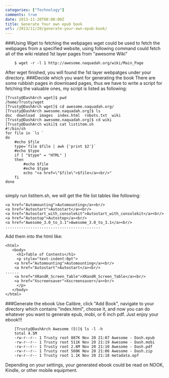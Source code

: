 ```yaml
---
categories: ["Technology"]
comments: true
date: 2013-11-20T00:00:00Z
title: Generate Your own epub book
url: /2013/11/20/generate-your-own-epub-book/
---
```


###Using Wget to fetching the webpages
wget could be used to fetch the webpages from a specified website, using following command could fetch all of the wiki related 1st layer pages from "awesome Wiki"

```
	$ wget -r -l 1 http://awesome.naquadah.org/wiki/Main_Page

```
	
After wget finished, you will found the 1st layer webpatges under your directory. 
###Decide which you want for generating the book
There are some rubbish pages in downloaed pages, thus we have to write a script for fetching the valuable ones, my script is listed as following:

```
[Trusty@DashArch wget]$ pwd
/home/Trusty/wget
[Trusty@DashArch wget]$ cd awesome.naquadah.org/
[Trusty@DashArch awesome.naquadah.org]$ ls
doc  download  images  index.html  robots.txt  wiki
[Trusty@DashArch awesome.naquadah.org]$ cd wiki
[Trusty@DashArch wiki]$ cat listitem.sh
#!/bin/sh
for file in `ls `
do
	#echo $file
	type=`file $file | awk {'print $2'}`
	#echo $type
	if [ "$type" = "HTML" ]
	then
		#echo $file
		#echo $type
		echo "<a href=\"$file\">$file</a><br/>"
	fi
done


```
simply run  listitem.sh, we will get the file list tables like following:

```
<a href="Automounting">Automounting</a><br/>
<a href="Autostart">Autostart</a><br/>
<a href="Autostart_with_consolekit">Autostart_with_consolekit</a><br/>
<a href="Autostop">Autostop</a><br/>
<a href="Awesome_3.0_to_3.1">Awesome_3.0_to_3.1</a><br/>
..........................................

```
Add them into the html like:

```
<html>
   <body>
     <h1>Table of Contents</h1>
     <p style="text-indent:0pt">
	<a href="Automounting">Automounting</a><br/>
	<a href="Autostart">Autostart</a><br/>
......
	<a href="XRandR_Screen_Table">XRandR_Screen_Table</a><br/>
	<a href="Xscreensaver">Xscreensaver</a><br/>
     </p>
   </body>
</html>

```
###Generate the ebook
Use Calibre, click "Add Book", navigate to your directory which contains "index.html", choose it, and now you can do whatever you want to generate epub, mobi, or 6 inch pdf. Just enjoy your ebook!!!

```
	[Trusty@DashArch Awesome (5)]$ ls -l -h
	total 4.5M
	-rw-r--r-- 1 Trusty root 887K Nov 20 21:07 Awesome - Dash.epub
	-rw-r--r-- 1 Trusty root 511K Nov 20 21:19 Awesome - Dash.mobi
	-rw-r--r-- 1 Trusty root 2.6M Nov 20 21:10 Awesome - Dash.pdf
	-rw-r--r-- 1 Trusty root 560K Nov 20 21:06 Awesome - Dash.zip
	-rw-r--r-- 1 Trusty root 1.1K Nov 20 21:18 metadata.opf

```
Depending on your settings, your generated ebook could be read on NOOK, Kindle, or other mobile equipment. 
